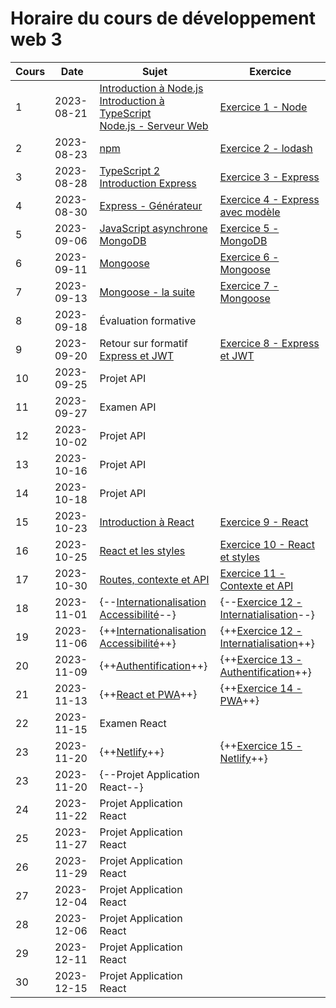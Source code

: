 # Horaire du cours de développement web 3
Cours|Date|Sujet|Exercice
--|--|--|--
1|2023-08-21|[Introduction à Node.js](introduction_nodejs.md) <br/> [Introduction à TypeScript](introduction_typescript.md) <br/> [Node.js - Serveur Web](nodejs_serveur_web.md)|[Exercice 1 - Node](exercice1_node.md)
2|2023-08-23|[npm](npm.md)|[Exercice 2 - lodash](exercice2_lodash.md)
3|2023-08-28|[TypeScript 2](typescript_2.md)<br/>[Introduction Express](introduction_express.md)|[Exercice 3 - Express](exercice3_express.md)
4|2023-08-30|[Express - Générateur](generateur_express.md)|[Exercice 4 - Express avec modèle](exercice4_express_avec_modele.md)
5|2023-09-06|[JavaScript asynchrone](javascript_async.md) <br/> [MongoDB](mongodb.md)|[Exercice 5 - MongoDB](exercice5_mongodb.md)
6|2023-09-11|[Mongoose](introduction_mongoose.md)|[Exercice 6 - Mongoose](exercice6_mongoose.md)
7|2023-09-13|[Mongoose - la suite](mongoose2.md)|[Exercice 7 - Mongoose](exercice7_mongoose.md)
8|2023-09-18|Évaluation formative|
9|2023-09-20|Retour sur formatif <br/> [Express et JWT](express_jwt.md)|[Exercice 8 - Express et JWT](exercice8_express_jwt.md)
10|2023-09-25|Projet API|
11|2023-09-27|Examen API|
12|2023-10-02|Projet API|
13|2023-10-16|Projet API|
14|2023-10-18|Projet API|
15|2023-10-23|[Introduction à React](introduction_react.md)|[Exercice 9 - React](exercice9_react.md)
16|2023-10-25|[React et les styles](react_styles.md)|[Exercice 10 - React et styles](exercice10_react_styles.md)
17|2023-10-30|[Routes, contexte et API](react3.md)|[Exercice 11 - Contexte et API](exercice11_context.md)
18|2023-11-01|{--[Internationalisation](internationalisation.md) <br />[Accessibilité](accessibilite.md)--}|{--[Exercice 12 - Internatialisation](exercice12_internationalisation.md)--}
19|2023-11-06|{++[Internationalisation](internationalisation.md) <br />[Accessibilité](accessibilite.md)++}|{++[Exercice 12 - Internatialisation](exercice12_internationalisation.md)++}
20|2023-11-09|{++[Authentification](authentification.md)++}|{++[Exercice 13 - Authentification](exercice13_authentification.md)++}
21|2023-11-13|{++[React et PWA](pwa.md)++}|{++[Exercice 14 - PWA](exercice14_pwa.md)++}
22|2023-11-15|Examen React|
23|2023-11-20|{++[Netlify](netlify.md)++}|{++[Exercice 15 - Netlify](exercice15_netlify.md)++}
23|2023-11-20|{--Projet Application React--}|
24|2023-11-22|Projet Application React|
25|2023-11-27|Projet Application React|
26|2023-11-29|Projet Application React|
27|2023-12-04|Projet Application React|
28|2023-12-06|Projet Application React|
29|2023-12-11|Projet Application React|
30|2023-12-15|Projet Application React|
